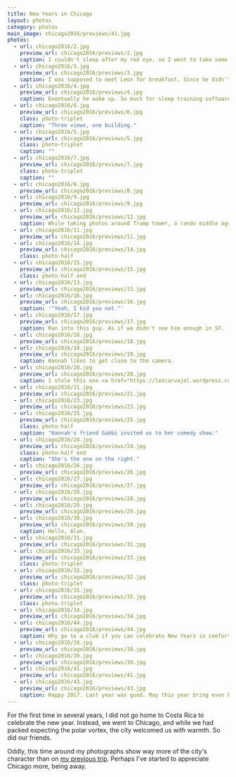```yaml
---
title: New Years in Chicago
layout: photos
category: photos
main_image: chicago2016/previews/41.jpg
photos:
  - url: chicago2016/2.jpg
    preview_url: chicago2016/previews/2.jpg
    caption: I couldn't sleep after my red eye, so I went to take some photos around Water Tower.
  - url: chicago2016/3.jpg
    preview_url: chicago2016/previews/3.jpg
    caption: I was supposed to meet Leon for breakfast. Since he didn't wake up, I went for the windows.
  - url: chicago2016/4.jpg
    preview_url: chicago2016/previews/4.jpg
    caption: Eventually he woke up. So much for sleep training software.
  - url: chicago2016/6.jpg
    preview_url: chicago2016/previews/6.jpg
    class: photo-triplet
    caption: "Three views, one building."
  - url: chicago2016/5.jpg
    preview_url: chicago2016/previews/5.jpg
    class: photo-triplet
    caption: ""
  - url: chicago2016/7.jpg
    preview_url: chicago2016/previews/7.jpg
    class: photo-triplet
    caption: ""
  - url: chicago2016/8.jpg
    preview_url: chicago2016/previews/8.jpg
  - url: chicago2016/9.jpg
    preview_url: chicago2016/previews/9.jpg
  - url: chicago2016/12.jpg
    preview_url: chicago2016/previews/12.jpg
    caption: While taking photos around Trump tower, a rando middle aged white guy got in my face about how he knew I was "up to no good" and "should go back to [my] country." It was the first time I ever had such an encounter since I moved to the US, and one of the strangest experiences I've ever had.
  - url: chicago2016/11.jpg
    preview_url: chicago2016/previews/11.jpg
  - url: chicago2016/14.jpg
    preview_url: chicago2016/previews/14.jpg
    class: photo-half
  - url: chicago2016/15.jpg
    preview_url: chicago2016/previews/15.jpg
    class: photo-half end
  - url: chicago2016/13.jpg
    preview_url: chicago2016/previews/13.jpg
  - url: chicago2016/16.jpg
    preview_url: chicago2016/previews/16.jpg
    caption: '"Yeah, I kid you not."'
  - url: chicago2016/17.jpg
    preview_url: chicago2016/previews/17.jpg
    caption: Ran into this guy. As if we didn't see him enough in SF.
  - url: chicago2016/18.jpg
    preview_url: chicago2016/previews/18.jpg
  - url: chicago2016/19.jpg
    preview_url: chicago2016/previews/19.jpg
    caption: Hannah likes to get close to the camera.
  - url: chicago2016/20.jpg
    preview_url: chicago2016/previews/20.jpg
    caption: I stole this one <a href="https://leocarvajal.wordpress.com/2014/04/16/15-04-14/">from Leo</a>, but to be fair, I used to walk next to it every day before he even thought of taking it.
  - url: chicago2016/21.jpg
    preview_url: chicago2016/previews/21.jpg
  - url: chicago2016/23.jpg
    preview_url: chicago2016/previews/23.jpg
  - url: chicago2016/25.jpg
    preview_url: chicago2016/previews/25.jpg
    class: photo-half
    caption: "Hannah's friend Gabbi invited us to her comedy show."
  - url: chicago2016/24.jpg
    preview_url: chicago2016/previews/24.jpg
    class: photo-half end
    caption: "She's the one on the right."
  - url: chicago2016/26.jpg
    preview_url: chicago2016/previews/26.jpg
  - url: chicago2016/27.jpg
    preview_url: chicago2016/previews/27.jpg
  - url: chicago2016/28.jpg
    preview_url: chicago2016/previews/28.jpg
  - url: chicago2016/29.jpg
    preview_url: chicago2016/previews/29.jpg
  - url: chicago2016/30.jpg
    preview_url: chicago2016/previews/30.jpg
    caption: Hello, Alan.
  - url: chicago2016/31.jpg
    preview_url: chicago2016/previews/31.jpg
  - url: chicago2016/33.jpg
    preview_url: chicago2016/previews/33.jpg
    class: photo-triplet
  - url: chicago2016/32.jpg
    preview_url: chicago2016/previews/32.jpg
    class: photo-triplet
  - url: chicago2016/35.jpg
    preview_url: chicago2016/previews/35.jpg
    class: photo-triplet
  - url: chicago2016/34.jpg
    preview_url: chicago2016/previews/34.jpg
  - url: chicago2016/44.jpg
    preview_url: chicago2016/previews/44.jpg
    caption: Why go to a club if you can celebrate New Years in comfort?
  - url: chicago2016/38.jpg
    preview_url: chicago2016/previews/38.jpg
  - url: chicago2016/39.jpg
    preview_url: chicago2016/previews/39.jpg
  - url: chicago2016/41.jpg
    preview_url: chicago2016/previews/41.jpg
  - url: chicago2016/43.jpg
    preview_url: chicago2016/previews/43.jpg
    caption: Happy 2017. Last year was good. May this year bring even better things.
---
```

For the first time in several years, I did not go home to Costa Rica to celebrate the new year. Instead, we went to Chicago, and while we had packed expecting the polar vortex, the city welcomed us with warmth. So did our friends.

Oddly, this time around my photographs show way more of the city's character than on [my previous trip](photos/2016/05/27/chicago/). Perhaps I've started to appreciate Chicago more, being away.